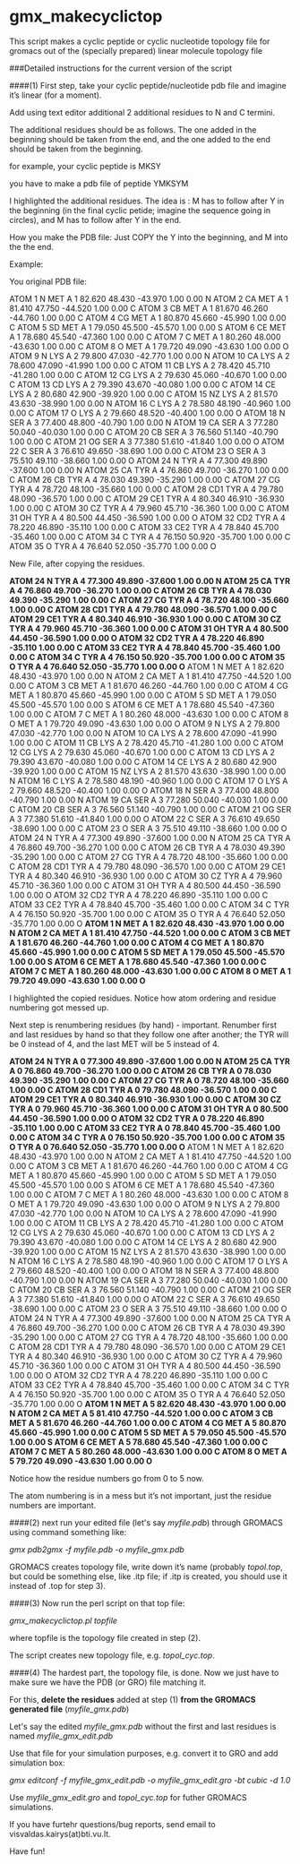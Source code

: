 # gmx_makecyclictop
This script makes a cyclic peptide or cyclic nucleotide topology file for gromacs out of the (specially prepared) linear molecule topology file

###Detailed instructions for the current version of the script

####(1) First step, take your cyclic peptide/nucleotide pdb file and imagine it’s linear (for a moment).

Add using text editor additional 2 additional residues to N and C termini.

The additional residues should be as follows. The one added in the beginning should be taken from the end, and the one added
to the end should be taken from the beginning.

for example, your cyclic peptide is   MKSY

you have to make a pdb file of peptide YMKSYM

I highlighted the additional residues. The idea is : M has to follow after Y in the beginning (in the final cyclic petide; imagine the sequence going in circles), and M has to follow after Y in the end.

How you make the PDB file: Just COPY the Y into the beginning, and M into the the end.

Example: 

You original PDB file:


ATOM      1  N   MET A   1      82.620  48.430 -43.970  1.00  0.00           N
ATOM      2  CA  MET A   1      81.410  47.750 -44.520  1.00  0.00           C
ATOM      3  CB  MET A   1      81.670  46.260 -44.760  1.00  0.00           C
ATOM      4  CG  MET A   1      80.870  45.660 -45.990  1.00  0.00           C
ATOM      5  SD  MET A   1      79.050  45.500 -45.570  1.00  0.00           S
ATOM      6  CE  MET A   1      78.680  45.540 -47.360  1.00  0.00           C
ATOM      7  C   MET A   1      80.260  48.000 -43.630  1.00  0.00           C
ATOM      8  O   MET A   1      79.720  49.090 -43.630  1.00  0.00           O
ATOM      9  N   LYS A   2      79.800  47.030 -42.770  1.00  0.00           N
ATOM     10  CA  LYS A   2      78.600  47.090 -41.990  1.00  0.00           C
ATOM     11  CB  LYS A   2      78.420  45.710 -41.280  1.00  0.00           C
ATOM     12  CG  LYS A   2      79.630  45.060 -40.670  1.00  0.00           C
ATOM     13  CD  LYS A   2      79.390  43.670 -40.080  1.00  0.00           C
ATOM     14  CE  LYS A   2      80.680  42.900 -39.920  1.00  0.00           C
ATOM     15  NZ  LYS A   2      81.570  43.630 -38.990  1.00  0.00           N
ATOM     16  C   LYS A   2      78.580  48.190 -40.960  1.00  0.00           C
ATOM     17  O   LYS A   2      79.660  48.520 -40.400  1.00  0.00           O
ATOM     18  N   SER A   3      77.400  48.800 -40.790  1.00  0.00           N
ATOM     19  CA  SER A   3      77.280  50.040 -40.030  1.00  0.00           C
ATOM     20  CB  SER A   3      76.560  51.140 -40.790  1.00  0.00           C
ATOM     21  OG  SER A   3      77.380  51.610 -41.840  1.00  0.00           O
ATOM     22  C   SER A   3      76.610  49.650 -38.690  1.00  0.00           C
ATOM     23  O   SER A   3      75.510  49.110 -38.660  1.00  0.00           O
ATOM     24  N   TYR A   4      77.300  49.890 -37.600  1.00  0.00           N
ATOM     25  CA  TYR A   4      76.860  49.700 -36.270  1.00  0.00           C
ATOM     26  CB  TYR A   4      78.030  49.390 -35.290  1.00  0.00           C
ATOM     27  CG  TYR A   4      78.720  48.100 -35.660  1.00  0.00           C
ATOM     28  CD1 TYR A   4      79.780  48.090 -36.570  1.00  0.00           C
ATOM     29  CE1 TYR A   4      80.340  46.910 -36.930  1.00  0.00           C
ATOM     30  CZ  TYR A   4      79.960  45.710 -36.360  1.00  0.00           C
ATOM     31  OH  TYR A   4      80.500  44.450 -36.590  1.00  0.00           O
ATOM     32  CD2 TYR A   4      78.220  46.890 -35.110  1.00  0.00           C
ATOM     33  CE2 TYR A   4      78.840  45.700 -35.460  1.00  0.00           C
ATOM     34  C   TYR A   4      76.150  50.920 -35.700  1.00  0.00           C
ATOM     35  O   TYR A   4      76.640  52.050 -35.770  1.00  0.00           O


New File, after copying the residues.

**ATOM     24  N   TYR A   4      77.300  49.890 -37.600  1.00  0.00           N
ATOM     25  CA  TYR A   4      76.860  49.700 -36.270  1.00  0.00           C
ATOM     26  CB  TYR A   4      78.030  49.390 -35.290  1.00  0.00           C
ATOM     27  CG  TYR A   4      78.720  48.100 -35.660  1.00  0.00           C
ATOM     28  CD1 TYR A   4      79.780  48.090 -36.570  1.00  0.00           C
ATOM     29  CE1 TYR A   4      80.340  46.910 -36.930  1.00  0.00           C
ATOM     30  CZ  TYR A   4      79.960  45.710 -36.360  1.00  0.00           C
ATOM     31  OH  TYR A   4      80.500  44.450 -36.590  1.00  0.00           O
ATOM     32  CD2 TYR A   4      78.220  46.890 -35.110  1.00  0.00           C
ATOM     33  CE2 TYR A   4      78.840  45.700 -35.460  1.00  0.00           C
ATOM     34  C   TYR A   4      76.150  50.920 -35.700  1.00  0.00           C
ATOM     35  O   TYR A   4      76.640  52.050 -35.770  1.00  0.00           O**
ATOM      1  N   MET A   1      82.620  48.430 -43.970  1.00  0.00           N
ATOM      2  CA  MET A   1      81.410  47.750 -44.520  1.00  0.00           C
ATOM      3  CB  MET A   1      81.670  46.260 -44.760  1.00  0.00           C
ATOM      4  CG  MET A   1      80.870  45.660 -45.990  1.00  0.00           C
ATOM      5  SD  MET A   1      79.050  45.500 -45.570  1.00  0.00           S
ATOM      6  CE  MET A   1      78.680  45.540 -47.360  1.00  0.00           C
ATOM      7  C   MET A   1      80.260  48.000 -43.630  1.00  0.00           C
ATOM      8  O   MET A   1      79.720  49.090 -43.630  1.00  0.00           O
ATOM      9  N   LYS A   2      79.800  47.030 -42.770  1.00  0.00           N
ATOM     10  CA  LYS A   2      78.600  47.090 -41.990  1.00  0.00           C
ATOM     11  CB  LYS A   2      78.420  45.710 -41.280  1.00  0.00           C
ATOM     12  CG  LYS A   2      79.630  45.060 -40.670  1.00  0.00           C
ATOM     13  CD  LYS A   2      79.390  43.670 -40.080  1.00  0.00           C
ATOM     14  CE  LYS A   2      80.680  42.900 -39.920  1.00  0.00           C
ATOM     15  NZ  LYS A   2      81.570  43.630 -38.990  1.00  0.00           N
ATOM     16  C   LYS A   2      78.580  48.190 -40.960  1.00  0.00           C
ATOM     17  O   LYS A   2      79.660  48.520 -40.400  1.00  0.00           O
ATOM     18  N   SER A   3      77.400  48.800 -40.790  1.00  0.00           N
ATOM     19  CA  SER A   3      77.280  50.040 -40.030  1.00  0.00           C
ATOM     20  CB  SER A   3      76.560  51.140 -40.790  1.00  0.00           C
ATOM     21  OG  SER A   3      77.380  51.610 -41.840  1.00  0.00           O
ATOM     22  C   SER A   3      76.610  49.650 -38.690  1.00  0.00           C
ATOM     23  O   SER A   3      75.510  49.110 -38.660  1.00  0.00           O
ATOM     24  N   TYR A   4      77.300  49.890 -37.600  1.00  0.00           N
ATOM     25  CA  TYR A   4      76.860  49.700 -36.270  1.00  0.00           C
ATOM     26  CB  TYR A   4      78.030  49.390 -35.290  1.00  0.00           C
ATOM     27  CG  TYR A   4      78.720  48.100 -35.660  1.00  0.00           C
ATOM     28  CD1 TYR A   4      79.780  48.090 -36.570  1.00  0.00           C
ATOM     29  CE1 TYR A   4      80.340  46.910 -36.930  1.00  0.00           C
ATOM     30  CZ  TYR A   4      79.960  45.710 -36.360  1.00  0.00           C
ATOM     31  OH  TYR A   4      80.500  44.450 -36.590  1.00  0.00           O
ATOM     32  CD2 TYR A   4      78.220  46.890 -35.110  1.00  0.00           C
ATOM     33  CE2 TYR A   4      78.840  45.700 -35.460  1.00  0.00           C
ATOM     34  C   TYR A   4      76.150  50.920 -35.700  1.00  0.00           C
ATOM     35  O   TYR A   4      76.640  52.050 -35.770  1.00  0.00           O
**ATOM      1  N   MET A   1      82.620  48.430 -43.970  1.00  0.00           N
ATOM      2  CA  MET A   1      81.410  47.750 -44.520  1.00  0.00           C
ATOM      3  CB  MET A   1      81.670  46.260 -44.760  1.00  0.00           C
ATOM      4  CG  MET A   1      80.870  45.660 -45.990  1.00  0.00           C
ATOM      5  SD  MET A   1      79.050  45.500 -45.570  1.00  0.00           S
ATOM      6  CE  MET A   1      78.680  45.540 -47.360  1.00  0.00           C
ATOM      7  C   MET A   1      80.260  48.000 -43.630  1.00  0.00           C
ATOM      8  O   MET A   1      79.720  49.090 -43.630  1.00  0.00           O**

I highlighted the copied residues. Notice how atom ordering and residue numbering got messed up.

Next step is renumbering residues (by hand) - important.
Renumber first and last residues by hand so that they follow one after another; the TYR will be 0 instead of 4, and
the last MET will be 5 instead of 4.

**ATOM     24  N   TYR A   0      77.300  49.890 -37.600  1.00  0.00           N
ATOM     25  CA  TYR A   0      76.860  49.700 -36.270  1.00  0.00           C
ATOM     26  CB  TYR A   0      78.030  49.390 -35.290  1.00  0.00           C
ATOM     27  CG  TYR A   0      78.720  48.100 -35.660  1.00  0.00           C
ATOM     28  CD1 TYR A   0      79.780  48.090 -36.570  1.00  0.00           C
ATOM     29  CE1 TYR A   0      80.340  46.910 -36.930  1.00  0.00           C
ATOM     30  CZ  TYR A   0      79.960  45.710 -36.360  1.00  0.00           C
ATOM     31  OH  TYR A   0      80.500  44.450 -36.590  1.00  0.00           O
ATOM     32  CD2 TYR A   0      78.220  46.890 -35.110  1.00  0.00           C
ATOM     33  CE2 TYR A   0      78.840  45.700 -35.460  1.00  0.00           C
ATOM     34  C   TYR A   0      76.150  50.920 -35.700  1.00  0.00           C
ATOM     35  O   TYR A   0      76.640  52.050 -35.770  1.00  0.00           O**
ATOM      1  N   MET A   1      82.620  48.430 -43.970  1.00  0.00           N
ATOM      2  CA  MET A   1      81.410  47.750 -44.520  1.00  0.00           C
ATOM      3  CB  MET A   1      81.670  46.260 -44.760  1.00  0.00           C
ATOM      4  CG  MET A   1      80.870  45.660 -45.990  1.00  0.00           C
ATOM      5  SD  MET A   1      79.050  45.500 -45.570  1.00  0.00           S
ATOM      6  CE  MET A   1      78.680  45.540 -47.360  1.00  0.00           C
ATOM      7  C   MET A   1      80.260  48.000 -43.630  1.00  0.00           C
ATOM      8  O   MET A   1      79.720  49.090 -43.630  1.00  0.00           O
ATOM      9  N   LYS A   2      79.800  47.030 -42.770  1.00  0.00           N
ATOM     10  CA  LYS A   2      78.600  47.090 -41.990  1.00  0.00           C
ATOM     11  CB  LYS A   2      78.420  45.710 -41.280  1.00  0.00           C
ATOM     12  CG  LYS A   2      79.630  45.060 -40.670  1.00  0.00           C
ATOM     13  CD  LYS A   2      79.390  43.670 -40.080  1.00  0.00           C
ATOM     14  CE  LYS A   2      80.680  42.900 -39.920  1.00  0.00           C
ATOM     15  NZ  LYS A   2      81.570  43.630 -38.990  1.00  0.00           N
ATOM     16  C   LYS A   2      78.580  48.190 -40.960  1.00  0.00           C
ATOM     17  O   LYS A   2      79.660  48.520 -40.400  1.00  0.00           O
ATOM     18  N   SER A   3      77.400  48.800 -40.790  1.00  0.00           N
ATOM     19  CA  SER A   3      77.280  50.040 -40.030  1.00  0.00           C
ATOM     20  CB  SER A   3      76.560  51.140 -40.790  1.00  0.00           C
ATOM     21  OG  SER A   3      77.380  51.610 -41.840  1.00  0.00           O
ATOM     22  C   SER A   3      76.610  49.650 -38.690  1.00  0.00           C
ATOM     23  O   SER A   3      75.510  49.110 -38.660  1.00  0.00           O
ATOM     24  N   TYR A   4      77.300  49.890 -37.600  1.00  0.00           N
ATOM     25  CA  TYR A   4      76.860  49.700 -36.270  1.00  0.00           C
ATOM     26  CB  TYR A   4      78.030  49.390 -35.290  1.00  0.00           C
ATOM     27  CG  TYR A   4      78.720  48.100 -35.660  1.00  0.00           C
ATOM     28  CD1 TYR A   4      79.780  48.090 -36.570  1.00  0.00           C
ATOM     29  CE1 TYR A   4      80.340  46.910 -36.930  1.00  0.00           C
ATOM     30  CZ  TYR A   4      79.960  45.710 -36.360  1.00  0.00           C
ATOM     31  OH  TYR A   4      80.500  44.450 -36.590  1.00  0.00           O
ATOM     32  CD2 TYR A   4      78.220  46.890 -35.110  1.00  0.00           C
ATOM     33  CE2 TYR A   4      78.840  45.700 -35.460  1.00  0.00           C
ATOM     34  C   TYR A   4      76.150  50.920 -35.700  1.00  0.00           C
ATOM     35  O   TYR A   4      76.640  52.050 -35.770  1.00  0.00           O
**ATOM      1  N   MET A   5      82.620  48.430 -43.970  1.00  0.00           N
ATOM      2  CA  MET A   5      81.410  47.750 -44.520  1.00  0.00           C
ATOM      3  CB  MET A   5      81.670  46.260 -44.760  1.00  0.00           C
ATOM      4  CG  MET A   5      80.870  45.660 -45.990  1.00  0.00           C
ATOM      5  SD  MET A   5      79.050  45.500 -45.570  1.00  0.00           S
ATOM      6  CE  MET A   5      78.680  45.540 -47.360  1.00  0.00           C
ATOM      7  C   MET A   5      80.260  48.000 -43.630  1.00  0.00           C
ATOM      8  O   MET A   5      79.720  49.090 -43.630  1.00  0.00           O**

Notice how the residue numbers go from 0 to 5 now.

The atom numbering is in a mess but it’s not important, just the residue numbers are important.

####(2) next run your edited file (let's say *myfile.pdb*) through GROMACS using command something like:

*gmx pdb2gmx -f myfile.pdb -o myfile_gmx.pdb*

GROMACS creates topology file, write down it’s name (probably *topol.top*, but could be something else, like .itp file; if .itp is created, you should use it instead of .top for step 3).

####(3) Now run the perl script on that top file:

*gmx_makecyclictop.pl topfile*

where topfile is the topology file created in step (2).

The script creates new topology file, e.g. *topol_cyc.top*.

####(4) The hardest part, the topology file, is done. Now we just have to make sure we have the PDB (or GRO) file matching it.

For this, **delete the residues** added at step (1) **from the GROMACS generated file** (*myfile_gmx.pdb*)

Let's say the edited *myfile_gmx.pdb* without the first and last residues is named *myfile_gmx_edit.pdb*

Use that file for your simulation purposes, e.g. convert it to GRO and add simulation box:

*gmx editconf -f myfile_gmx_edit.pdb -o myfile_gmx_edit.gro -bt cubic -d 1.0*

Use *myfile_gmx_edit.gro* and *topol_cyc.top* for futher GROMACS simulations.

If you have furtehr questions/bug reports, send email to visvaldas.kairys(at)bti.vu.lt.

Have fun!



